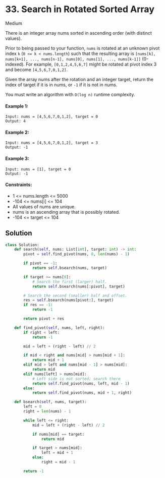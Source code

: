 # 33. Search in Rotated Sorted Array

Medium

There is an integer array nums sorted in ascending order (with distinct values).

Prior to being passed to your function, `nums` is rotated at an unknown pivot
index `k` (`0 <= k < nums.length`) such that the resulting array is
`[nums[k], nums[k+1], ..., nums[n-1], nums[0], nums[1], ..., nums[k-1]]`
(0-indexed). For example, `[0,1,2,4,5,6,7]` might be rotated at pivot index 3
and become `[4,5,6,7,0,1,2]`.

Given the array nums after the rotation and an integer target, return the index
of target if it is in nums, or `-1` if it is not in nums.

You must write an algorithm with `O(log n)` runtime complexity.

#### Example 1:

```
Input: nums = [4,5,6,7,0,1,2], target = 0
Output: 4
```

#### Example 2:

```
Input: nums = [4,5,6,7,0,1,2], target = 3
Output: -1
```

#### Example 3:

```
Input: nums = [1], target = 0
Output: -1
```

#### Constraints:

- 1 <= nums.length <= 5000
- -104 <= nums[i] <= 104
- All values of nums are unique.
- nums is an ascending array that is possibly rotated.
- -104 <= target <= 104

## Solution

```python
class Solution:
    def search(self, nums: List[int], target: int) -> int:
        pivot = self.find_pivot(nums, 0, len(nums) - 1)

        if pivot == -1:
            return self.bsearch(nums, target)

        if target >= nums[0]:
            # Search the first (larger) half.
            return self.bsearch(nums[:pivot], target)

        # Search the second (smaller) half and offset.
        res = self.bsearch(nums[pivot:], target)
        if res == -1:
            return -1

        return pivot + res

    def find_pivot(self, nums, left, right):
        if right < left:
            return -1

        mid = left + (right - left) // 2

        if mid < right and nums[mid] > nums[mid + 1]:
            return mid + 1
        elif mid > left and nums[mid - 1] > nums[mid]:
            return mid
        elif nums[left] > nums[mid]:
            # Left side is not sorted; search there
            return self.find_pivot(nums, left, mid - 1)
        else:
            return self.find_pivot(nums, mid + 1, right)

    def bsearch(self, nums, target):
        left = 0
        right = len(nums) - 1

        while left <= right:
            mid = left + (right - left) // 2

            if nums[mid] == target:
                return mid

            if target > nums[mid]:
                left = mid + 1
            else:
                right = mid - 1

        return -1
```
